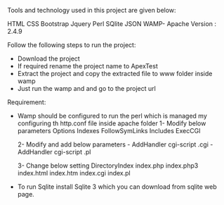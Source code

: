 Tools and technology used in this project are given below:

HTML
CSS
Bootstrap
Jquery
Perl
SQlite
JSON
WAMP- Apache Version : 2.4.9

Follow the following steps to run the project:
- Download the project
- If required rename the project name to ApexTest
- Extract the project and copy the extracted file to www folder inside wamp
- Just run the wamp and and go to the project url

Requirement:
- Wamp should be configured to run the perl which is managed my configuring th http.conf file inside apache folder
	1- Modify below parameters
		Options Indexes FollowSymLinks Includes ExecCGI

	2- Modify and add below parameters
		- AddHandler cgi-script .cgi
		- AddHandler cgi-script .pl

	3- Change below setting
		DirectoryIndex index.php index.php3 index.html index.htm index.cgi index.pl

- To run Sqlite install Sqlite 3 which you can download from sqlite web page.